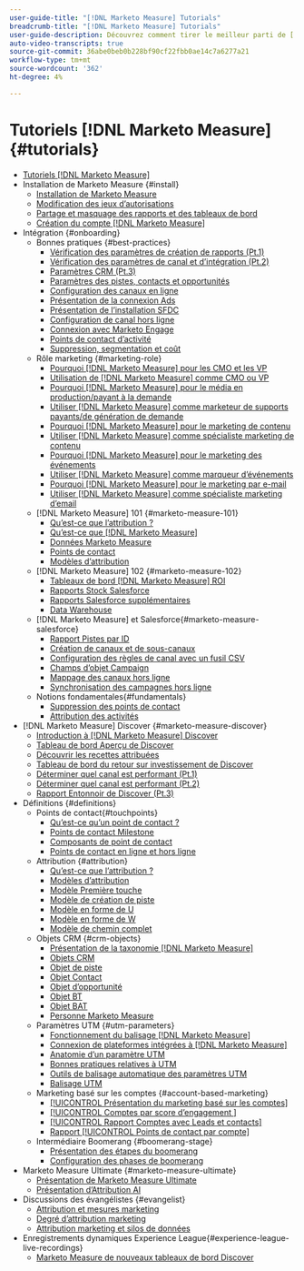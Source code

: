 ```yaml
---
user-guide-title: "[!DNL Marketo Measure] Tutorials"
breadcrumb-title: "[!DNL Marketo Measure] Tutorials"
user-guide-description: Découvrez comment tirer le meilleur parti de [!DNL Adobe Marketo Measure] (anciennement, [!DNL Bizible]). Regardez des tutoriels sur l’installation, l’intégration, les principes de base et les définitions.
auto-video-transcripts: true
source-git-commit: 36abe0beb0b228bf90cf22fbb0ae14c7a6277a21
workflow-type: tm+mt
source-wordcount: '362'
ht-degree: 4%

---
```



# Tutoriels [!DNL Marketo Measure] {#tutorials}

+ [Tutoriels [!DNL Marketo Measure]](overview.md)
+ Installation de Marketo Measure {#install}
   + [Installation de Marketo Measure](/help/installing/install-production.md)
   + [Modification des jeux d’autorisations](/help/installing/modify-permission-sets-production.md)
   + [Partage et masquage des rapports et des tableaux de bord](/help/installing/sharing-reports-production.md)
   + [Création du compte  [!DNL Marketo Measure] ](/help/installing/creating-marketo-measure-account-production.md)
+ Intégration {#onboarding}
   + Bonnes pratiques {#best-practices}
      + [Vérification des paramètres de création de rapports (Pt.1)](/help/onboarding/fundamentals/review-reporting-setting-pt1.md)
      + [Vérification des paramètres de canal et d’intégration (Pt.2)](/help/onboarding/fundamentals/channel-integration-settings.md)
      + [Paramètres CRM (Pt.3)](/help/onboarding/fundamentals/crm-settings.md)
      + [Paramètres des pistes, contacts et opportunités](/help/onboarding/fundamentals/leads-contacts-opps-settings.md)
      + [Configuration des canaux en ligne](/help/onboarding/fundamentals/online-channel-setup.md)
      + [Présentation de la connexion Ads](/help/onboarding/fundamentals/ads-connection-overview.md)
      + [Présentation de l’installation SFDC](/help/onboarding/fundamentals/sfdc-installation-overview.md)
      + [Configuration de canal hors ligne](/help/onboarding/fundamentals/offline-channel-setup.md)
      + [Connexion avec Marketo Engage](/help/onboarding/fundamentals/connection-with-marketo-engage.md)
      + [Points de contact d’activité](/help/onboarding/fundamentals/activity-touchpoints.md)
      + [Suppression, segmentation et coût](/help/onboarding/fundamentals/suppression-segmentation-cost.md)
   + Rôle marketing {#marketing-role}
      + [Pourquoi [!DNL Marketo Measure] pour les CMO et les VP](/help/onboarding/marketing-role/cmo-and-vp-why.md)
      + [Utilisation de [!DNL Marketo Measure] comme CMO ou VP](/help/onboarding/marketing-role/cmo-and-vp-using.md)
      + [Pourquoi [!DNL Marketo Measure] pour le média en production/payant à la demande](/help/onboarding/marketing-role/demand-gen-why.md)
      + [Utiliser  [!DNL Marketo Measure]  comme marketeur de supports payants/de génération de demande](/help/onboarding/marketing-role/demand-gen-using.md)
      + [Pourquoi [!DNL Marketo Measure] pour le marketing de contenu](/help/onboarding/marketing-role/content-marketing-why.md)
      + [Utiliser  [!DNL Marketo Measure] comme spécialiste marketing de contenu](/help/onboarding/marketing-role/content-marketing-using.md)
      + [Pourquoi [!DNL Marketo Measure]  pour le marketing des événements](/help/onboarding/marketing-role/events-marketing-why.md)
      + [Utiliser [!DNL Marketo Measure] comme marqueur d’événements](/help/onboarding/marketing-role/events-marketing-using.md)
      + [Pourquoi [!DNL Marketo Measure] pour le marketing par e-mail](/help/onboarding/marketing-role/email-marketing-why.md)
      + [Utiliser [!DNL Marketo Measure] comme spécialiste marketing d’email](/help/onboarding/marketing-role/email-marketing-using.md)
   + [!DNL Marketo Measure] 101 {#marketo-measure-101}
      + [Qu’est-ce que l’attribution ?](/help/onboarding/marketo-measure-101/what-is-attribution.md)
      + [Qu’est-ce que  [!DNL Marketo Measure]](/help/onboarding/marketo-measure-101/what-is-marketo-measure.md)
      + [Données Marketo Measure](/help/onboarding/marketo-measure-101/marketo-measure-data.md)
      + [Points de contact](/help/onboarding/marketo-measure-101/touchpoints.md)
      + [Modèles d’attribution](/help/onboarding/marketo-measure-101/attribution-models.md)
   + [!DNL Marketo Measure] 102 {#marketo-measure-102}
      + [Tableaux de bord  [!DNL Marketo Measure] ROI](/help/onboarding/marketo-measure-102/roi-dashboards.md)
      + [Rapports Stock Salesforce](/help/onboarding/marketo-measure-102/stock-salesforce-reports.md)
      + [Rapports Salesforce supplémentaires](/help/onboarding/marketo-measure-102/addtional-salesforce-reports.md)
      + [Data Warehouse ](/help/onboarding/marketo-measure-102/data-warehouse.md)
   + [!DNL Marketo Measure] et Salesforce{#marketo-measure-salesforce}
      + [Rapport Pistes par ID](/help/onboarding/marketo-measure-salesforce/leads-by-id-report.md)
      + [Création de canaux et de sous-canaux](/help/onboarding/marketo-measure-salesforce/creating-channels-subchannels.md)
      + [Configuration des règles de canal avec un fusil CSV](/help/onboarding/marketo-measure-salesforce/channel-rules-csv.md)
      + [Champs d’objet Campaign](/help/onboarding/marketo-measure-salesforce/campaign-object-fields.md)
      + [Mappage des canaux hors ligne](/help/onboarding/marketo-measure-salesforce/mapping-offline-channels.md)
      + [Synchronisation des campagnes hors ligne](/help/onboarding/marketo-measure-salesforce/syncing-offline-campaigns.md)
   + Notions fondamentales{#fundamentals}
      + [Suppression des points de contact](/help/onboarding/marketo-measure-salesforce/touchpoint-suppression.md)
      + [Attribution des activités](/help/onboarding/fundamentals/activities-attribution.md)
+ [!DNL Marketo Measure] Discover {#marketo-measure-discover}
   + [Introduction à  [!DNL Marketo Measure] Discover](/help/marketo-measure-discover/introduction-to-marketo-measure-discover.md)
   + [Tableau de bord Aperçu de Discover](/help/marketo-measure-discover/2023-discover-overview-dashboard.md)
   + [Découvrir les recettes attribuées](/help/marketo-measure-discover/2023-discover-attributed-revenue.md)
   + [Tableau de bord du retour sur investissement de Discover](/help/marketo-measure-discover/2023-discover-roi-dashboard.md)
   + [Déterminer quel canal est performant (Pt.1)](/help/marketo-measure-discover/top-of-funnel-reporting.md)
   + [Déterminer quel canal est performant (Pt.2)](/help/marketo-measure-discover/determine-which-channel-is-performing.md)
   + [Rapport Entonnoir de Discover (Pt.3)](/help/marketo-measure-discover/build-a-full-funnel-report-pt3.md)
+ Définitions {#definitions}
   + Points de contact{#touchpoints}
      + [Qu’est-ce qu’un point de contact ?](/help/definitions/touchpoints/what-is-a-touchpoint.md)
      + [Points de contact Milestone](/help/definitions/touchpoints/milestone-touchpoints.md)
      + [Composants de point de contact](/help/definitions/touchpoints/touchpoint-components.md)
      + [Points de contact en ligne et hors ligne](/help/definitions/touchpoints/online-offline-touchpoints.md)
   + Attribution {#attribution}
      + [Qu’est-ce que l’attribution ?](/help/definitions/attribution/what-is-attribution.md)
      + [Modèles d’attribution](/help/definitions/attribution/attribution-models.md)
      + [Modèle Première touche](/help/definitions/attribution/first-touch-model.md)
      + [Modèle de création de piste](/help/definitions/attribution/lead-creation-model.md)
      + [Modèle en forme de U](/help/definitions/attribution/u-shaped-model.md)
      + [Modèle en forme de W](/help/definitions/attribution/w-shaped-model.md)
      + [Modèle de chemin complet](/help/definitions/attribution/full-path-model.md)
   + Objets CRM {#crm-objects}
      + [Présentation de la taxonomie  [!DNL Marketo Measure] ](/help/definitions/crm-objects/taxonomy-overview.md)
      + [Objets CRM](/help/definitions/crm-objects/crm-objects.md)
      + [Objet de piste](/help/definitions/crm-objects/lead-object.md)
      + [Objet Contact](/help/definitions/crm-objects/contact-object.md)
      + [Objet d’opportunité](/help/definitions/crm-objects/opportunity-object.md)
      + [Objet BT](/help/definitions/crm-objects/bt-object.md)
      + [Objet BAT](/help/definitions/crm-objects/bat-object.md)
      + [Personne Marketo Measure](/help/definitions/crm-objects/marketo-measure-person.md)
   + Paramètres UTM {#utm-parameters}
      + [Fonctionnement du balisage [!DNL Marketo Measure] ](/help/definitions/utm-parameters/how-marketo-measure-tagging-works.md)
      + [Connexion de plateformes intégrées à [!DNL Marketo Measure]](/help/definitions/utm-parameters/connecting-integrated-platforms-with-marketo-measure.md)
      + [Anatomie d’un paramètre UTM](/help/definitions/utm-parameters/anatomy-of-a-utm-parameter.md)
      + [Bonnes pratiques relatives à UTM](/help/definitions/utm-parameters/utm-best-practices.md)
      + [Outils de balisage automatique des paramètres UTM](/help/definitions/utm-parameters/utm-parameter-auto-tagging-tools.md)
      + [Balisage UTM](/help/definitions/utm-parameters/utm-tagging.md)
   + Marketing basé sur les comptes {#account-based-marketing}
      + [[!UICONTROL Présentation du marketing basé sur les comptes]](/help/definitions/account-based-marketing/abm-overview.md)
      + [[!UICONTROL  Comptes par score d’engagement ]](/help/definitions/account-based-marketing/accounts-by-engagement-score.md)
      + [[!UICONTROL  Rapport Comptes avec Leads et contacts]](/help/definitions/account-based-marketing/accounts-with-leads-and-contacts.md)
      + [Rapport [!UICONTROL Points de contact par compte]](/help/definitions/account-based-marketing/touchpoints-per-account-report.md)
   + Intermédiaire Boomerang {#boomerang-stage}
      + [Présentation des étapes du boomerang](/help/definitions/boomerang-stage/introduction-to-boomerang-stages.md)
      + [Configuration des phases de boomerang](/help/definitions/boomerang-stage/setting-up-boomerang-stages.md)
+ Marketo Measure Ultimate {#marketo-measure-ultimate}
   + [Présentation de Marketo Measure Ultimate](/help/marketo-measure-ultimate/overview.md)
   + [Présentation d’Attribution AI](/help/marketo-measure-ultimate/attribution-ai-overview.md)
+ Discussions des évangélistes {#evangelist}
   + [Attribution et mesures marketing](/help/evangelist-talks/attribution-and-metrics.md)
   + [Degré d’attribution marketing](/help/evangelist-talks/marketing-attribution-maturity.md)
   + [Attribution marketing et silos de données](/help/evangelist-talks/marketing-attribution-and-data-silos.md)
+ Enregistrements dynamiques Experience League{#experience-league-live-recordings}
   + [Marketo Measure de nouveaux tableaux de bord Discover](https://experienceleague.adobe.com/en/docs/events/experience-league-live-recordings/episodes/exl-live-episode-04-18-24)
